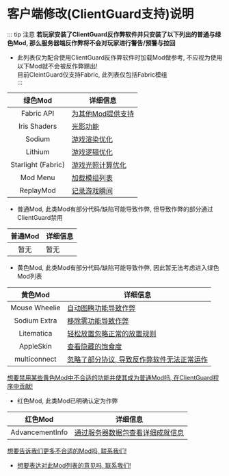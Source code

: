 # 客户端修改(ClientGuard支持)说明
::: tip 注意
**若玩家安装了ClientGuard反作弊软件并只安装了以下列出的普通与绿色Mod, 那么服务器端反作弊将不会对玩家进行警告/预警与拉回**  
* 此列表仅为配合使用ClientGuard反作弊软件时加载Mod做参考, 不应视为使用以下Mod就不会被反作弊踢出!  
目前CleintGuard仅支持Fabric, 此列表仅包括Fabric模组  
:::  

|绿色Mod|详细信息|  
|:--:|-------|  
|Fabric API|[为其他Mod提供支持](https://modrinth.com/mod/fabric-api)|  
|Iris Shaders|[光影功能](https://modrinth.com/mod/iris)|  
|Sodium|[游戏渲染优化](https://modrinth.com/mod/sodium)|  
|Lithium|[游戏逻辑优化](https://modrinth.com/mod/lithium)|  
|Starlight (Fabric)|[游戏光照计算优化](https://modrinth.com/mod/starlight)|  
|Mod Menu|[加载模组列表](https://modrinth.com/mod/modmenu)|
|ReplayMod|[记录游戏瞬间](https://modrinth.com/mod/replaymod)|  

* 普通Mod, 此类Mod有部分代码/缺陷可能导致作弊, 但导致作弊的部分通过ClientGuard禁用  

|普通Mod|详细信息|  
|:--:|-------|  
|暂无|暂无|  

* 黄色Mod, 此类Mod有部分代码/缺陷可能导致作弊, 因此暂无法考虑进入绿色Mod列表  

|黄色Mod|详细信息|  
|:--:|-------|  
|Mouse Wheelie|[自动图腾功能导致作弊](https://modrinth.com/mod/mouse-wheelie)|  
|Sodium Extra|[移除雾功能导致作弊](https://modrinth.com/mod/sodium-extra)|  
|Litematica|[轻松放置忽略正常的放置规则](https://www.curseforge.com/minecraft/mc-mods/litematica)|
|AppleSkin|[查看隐藏的饱食度](https://modrinth.com/mod/appleskin)|  
|multiconnect|[忽略了部分协议, 导致反作弊软件无法正常运作](https://modrinth.com/mod/multiconnect)|  

[想要禁用某些黄色Mod中不合适的功能并使其成为普通Mod吗, 在ClientGuard程序中贡献!](https://github.com/EpsilonNetWorkGroup/ClientGuard)

* 红色Mod, 此类Mod已明确认定为作弊  

|红色Mod|详细信息|  
|:--:|-------|  
|AdvancementInfo|[通过服务器数据包查看详细成就信息](https://modrinth.com/mod/advancementinfo)|  
[想要告诉我们更多不合适的Mod吗, 联系我们!](../contact)
  
* [想要表达对此Mod列表的意见吗, 联系我们!](../contact)